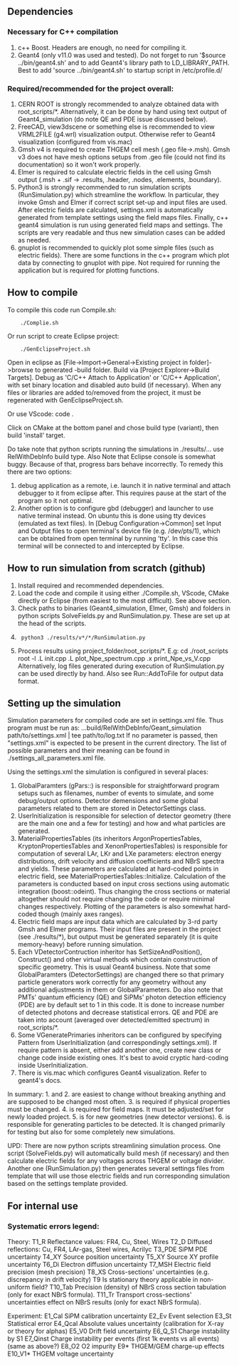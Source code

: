## Dependencies

### Necessary for C++ compilation

1. c++ Boost. Headers are enough, no need for compiling it.
2. Geant4 (only v11.0 was used and tested). Do not forget to run '$source ../bin/geant4.sh' and to add Geant4's library path to LD_LIBRARY_PATH. Best to add 'source ../bin/geant4.sh' to startup script in /etc/profile.d/ 

### Required/recommended for the project overall:

1. CERN ROOT is strongly recommended to analyze obtained data with root_scripts/*. Alternatively, it can be done by hand using text output of Geant4_simulation (do note QE and PDE issue discussed below).
2. FreeCAD, view3dscene or something else is recommended to view VRML2FILE (g4.wrl) visualization output. Otherwise refer to Geant4 visualization (configured from vis.mac)
3. Gmsh v4 is required to create THGEM cell mesh (.geo file->.msh). Gmsh v3 does not have mesh options setups from .geo file (could not find its documentation) so it won't work properly.
4. Elmer is required to calculate electric fields in the cell using Gmsh output (.msh + .sif -> .results, .header, .nodes, .elements, .boundary).
5. Python3 is strongly recommended to run simulation scripts (RunSimulation.py) which streamline the workflow. In particular, they invoke Gmsh and Elmer if correct script set-up and input files are used. After electric fields are calculated, settings.xml is automatically generated from template settings using the field maps files. Finally, c++ geant4 simulation is run using generated field maps and settings. The scripts are very readable and thus new simulation cases can be added as needed.
6. gnuplot is recommended to quickly plot some simple files (such as electric fields). There are some functions in the c++ program which plot data by connecting to gnuplot with pipe. Not required for running the application but is required for plotting functions.

## How to compile

To compile this code run Compile.sh:

		./Complie.sh

Or run script to create Eclipse project:

		./GenEclipseProject.sh

Open in eclipse as \[File->Import->General->Existing project in folder\]->browse to generated -build folder. Build via \[Project Explorer->Build Targets\]. Debug as 'C/C++ Attach to Application' or 'C/C++ Application', with set binary location and disabled auto build (if necessary). When any files or libraries are added to/removed from the project, it must be regenerated with GenEclipseProject.sh.

Or use VScode:
		code .

Click on CMake at the bottom panel and chose build type (variant), then build 'install' target.

Do take note that python scripts running the simulations in ./results/... use RelWithDebInfo build type.
Also Note that Eclipse console is somewhat buggy. Because of that, progress bars behave incorrectly. To remedy this there are two options:
1. debug application as a remote, i.e. launch it in native terminal and attach debugger to it from eclipse after. This requires pause at the start of the program so it not optimal.
2. Another option is to configure gbd (debugger) and launcher to use native terminal instead. On ubuntu this is done using tty devices (emulated as text files). In \[Debug Configuration->Common\] set Input and Output files to open terminal's device file (e.g. /dev/pts/1), which can be obtained from open terminal by running 'tty'. In this case this terminal will be connected to and intercepted by Eclipse.

## How to run simulation from scratch (github)

1. Install required and recommended dependencies.
2. Load the code and compile it using either ./Compile.sh, VScode, CMake directly or Eclipse (from easiest to the most difficult). See above section.
3. Check paths to binaries (Geant4_simulation, Elmer, Gmsh) and folders in python scripts SolveFields.py and RunSimulation.py. These are set up at the head of the scripts.
4. 
		python3 ./results/v*/*/RunSimulation.py
5. Process results using project_folder/root_scripts/*. E.g:
		cd ./root_scripts
		root -l
		.L init.cpp
		.L plot_Npe_spectrum.cpp
		.x print_Npe_vs_V.cpp
Alternatively, log files generated during execution of RunSimulation.py can be used directly by hand.
Also see Run::AddToFile for output data format.

## Setting up the simulation

Simulation parameters for compiled code are set in settings.xml file.
Thus program must be run as:
		...build/RelWithDebInfo/Geant_simulation path/to/settings.xml | tee path/to/log.txt
If no parameter is passed, then "settings.xml" is expected to be present in the current directory.
The list of possible parameters and their meaning can be found in ./settings_all_parameters.xml file.

Using the settings.xml the simulation is configured in several places:

1. GlobalParamters (gPars::) is responsible for straightforward program setups such as filenames, number of events to simulate, and some debug/output options. Detector demensions and some global parameters related to them are stored in DetectorSettings class.
2. UserInitialization is responsible for selection of detector geometry (there are the main one and a few for testing) and how and what particles are generated.
3. MaterialPropertiesTables (its inheritors ArgonPropertiesTables, KryptonPropertiesTables and XenonPropertiesTables) is responsible for computation of several LAr, LKr and LXe parameters: electron energy distributions, drift velocity and diffusion coefficients and NBrS spectra and yields. These parameters are calculated at hard-coded points in electric field, see MaterialPropertiesTables::Initialize. Calculation of the parameters is conducted based on input cross sections using automatic integration (boost::odeint). Thus changing the cross sections or material altogether should not require changing the code or require minimal changes respectively. Plotting of the parameters is also somewhat hard-coded though (mainly axes ranges).
4. Electric field maps are input data which are calculated by 3-rd party Gmsh and Elmer programs. Their input files are present in the project (see ./results/*), but output must be generated separately (it is quite memory-heavy) before running simulation.
5. Each VDetectorContruction inheritor has SetSizeAndPosition(), Construct() and other virtual methods which contain construction of specific geometry. This is usual Geant4 business. Note that some GlobalParamters (DetectorSettings) are changed there so that primary particle generators work correctly for any geometry without any additional adjustments in them or GlobalParameters. Do also note that PMTs' quantum efficiency (QE) and SiPMs' photon detection efficiency (PDE) are by default set to 1 in this code. It is done to increase number of detected photons and decrease statistical errors. QE and PDE are taken into account (averaged over detected/emitted spectrum) in root_scripts/*. 
6. Some VGeneratePrimaries inheritors can be configured by specifying Pattern from UserInitialization (and correspondingly settings.xml). If require pattern is absent, either add another one, create new class or change code inside existing ones. It's best to avoid cryptic hard-coding inside UserInitialization.
7. There is vis.mac which configures Geant4 visualization. Refer to geant4's docs.

In summary:
1\. and 2. are easiest to change without breaking anything and are supposed to be changed most often.
3\. is required if physical properties must be changed.
4\. is required for field maps. It must be adjusted/set for newly loaded project.
5\. is for new geometries (new detector versions).
6\. is responsible for generating particles to be detected. It is changed primarily for testing but also for some completely new simulations.

UPD: There are now python scripts streamlining simulation process.
One script (SolveFields.py) will automatically build mesh (if necessary) and then calculate electric fields for any voltages across THGEM or voltage divider.
Another one (RunSimulation.py) then generates several settings files from template that will use those electric fields and run corresponding simulation based on the settings template provided.

## For internal use

### Systematic errors legend:

Theory:
T1_R	Reflectance values: FR4, Cu, Steel, Wires
T2_D	Diffused reflections: Cu, FR4, LAr-gas, Steel wires, Acrilyc
T3_PDE	SiPM PDE uncertainty
T4_XY	Source position uncertainty
T5_XY	Source XY profile uncertainty
T6_Di	Electron diffusion uncertainty
T7_MSH	Electric field precision (mesh precision)
T8_XS	Cross-sections' uncertainties (e.g. discrepancy in drift velocity)
T9		Is stationary theory applicable in non-uniform field?
T10_Tab	Precision (density) of NBrS cross section tabulation (only for exact NBrS formula).
T11_Tr	Transport cross-sections' uncertainties effect on NBrS results (only for exact NBrS formula).

Experiment:
E1_Cal	SiPM calibration uncertainty
E2_Ev	Event selection
E3_St	Statistical error
E4_Qcal	Absolute values uncertainty (calibration for X-ray or theory for alphas)
E5_V0	Drift field uncertainty
E6_Q_S1	Charge instability by S1
E7_Qinst	Charge instability per events (first 1k events vs all events) (same as above?)
E8_O2	O2 impurity
E9*	THGEM/GEM charge-up effects
E10_V1*	THGEM voltage uncertainty

